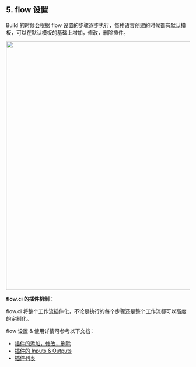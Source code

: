 ## 5. flow 设置

Build 的时候会根据 flow 设置的步骤逐步执行，每种语言创建的时候都有默认模板，可以在默认模板的基础上增加，修改，删除插件。

<img src="https://dn-shimo-image.qbox.me/X9IdGD3FIOgruhzI.gif!thumbnail" width=680>

<b>flow.ci 的插件机制：</b>

flow.ci 将整个工作流插件化，不论是执行的每个步骤还是整个工作流都可以高度的定制化。

flow 设置 & 使用详情可参考以下文档：

  - [插件的添加，修改，删除](./add_plugin_edit_delete.html)
  - [插件的 Inputs & Outputs](./plugin_inputs_outputs.html)
  - [插件列表](./plugin_list.html)
